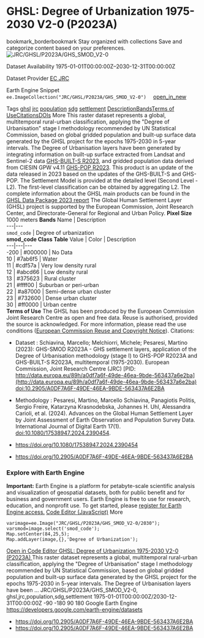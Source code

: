  
#  GHSL: Degree of Urbanization 1975-2030 V2-0 (P2023A) 
bookmark_borderbookmark Stay organized with collections  Save and categorize content based on your preferences.
![JRC/GHSL/P2023A/GHS_SMOD_V2-0](https://developers.google.com/earth-engine/datasets/images/JRC/JRC_GHSL_P2023A_GHS_SMOD_V2-0_sample.png) 

Dataset Availability
    1975-01-01T00:00:00Z–2030-12-31T00:00:00Z 

Dataset Provider
     [ EC JRC ](https://human-settlement.emergency.copernicus.eu/ghs_smod2023.php) 

Earth Engine Snippet
     `    ee.ImageCollection("JRC/GHSL/P2023A/GHS_SMOD_V2-0")   ` [ open_in_new ](https://code.earthengine.google.com/?scriptPath=Examples:Datasets/JRC/JRC_GHSL_P2023A_GHS_SMOD_V2-0) 

Tags
     [ghsl](https://developers.google.com/earth-engine/datasets/tags/ghsl) [jrc](https://developers.google.com/earth-engine/datasets/tags/jrc) [population](https://developers.google.com/earth-engine/datasets/tags/population) [sdg](https://developers.google.com/earth-engine/datasets/tags/sdg) [settlement](https://developers.google.com/earth-engine/datasets/tags/settlement)
[Description](https://developers.google.com/earth-engine/datasets/catalog/JRC_GHSL_P2023A_GHS_SMOD_V2-0#description)[Bands](https://developers.google.com/earth-engine/datasets/catalog/JRC_GHSL_P2023A_GHS_SMOD_V2-0#bands)[Terms of Use](https://developers.google.com/earth-engine/datasets/catalog/JRC_GHSL_P2023A_GHS_SMOD_V2-0#terms-of-use)[Citations](https://developers.google.com/earth-engine/datasets/catalog/JRC_GHSL_P2023A_GHS_SMOD_V2-0#citations)[DOIs](https://developers.google.com/earth-engine/datasets/catalog/JRC_GHSL_P2023A_GHS_SMOD_V2-0#dois) More
This raster dataset represents a global, multitemporal rural-urban classification, applying the "Degree of Urbanisation" stage I methodology recommended by UN Statistical Commission, based on global gridded population and built-up surface data generated by the GHSL project for the epochs 1975-2030 in 5-year intervals. The Degree of Urbanisation layers have been generated by integrating information on built-up surface extracted from Landsat and Sentinel-2 data [GHS-BUILT-S R2023](https://developers.google.com/earth-engine/datasets/catalog/JRC_GHSL_P2023A_GHS_BUILT_S), and gridded population data derived from CIESIN GPW v4.11 [GHS-POP R2023](https://developers.google.com/earth-engine/datasets/catalog/JRC_GHSL_P2023A_GHS_POP). This product is an update of the data released in 2023 based on the updates of the GHS-BUILT-S and GHS-POP. The Settlement Model is provided at the detailed level (Second Level - L2). The first-level classification can be obtained by aggregating L2.
The complete information about the GHSL main products can be found in the [GHSL Data Package 2023 report](https://human-settlement.emergency.copernicus.eu/documents/GHSL_Data_Package_2023.pdf?t=1727170839)
The Global Human Settlement Layer (GHSL) project is supported by the European Commission, Joint Research Center, and Directorate-General for Regional and Urban Policy.
**Pixel Size** 1000 meters 
**Bands**
Name | Description  
---|---  
`smod_code` | Degree of urbanization  
**smod_code Class Table**
Value | Color | Description  
---|---|---  
-200 | #000000 | No Data  
10 | #7ab6f5 | Water  
11 | #cdf57a | Very low density rural  
12 | #abcd66 | Low density rural  
13 | #375623 | Rural cluster  
21 | #ffff00 | Suburban or peri-urban  
22 | #a87000 | Semi-dense urban cluster  
23 | #732600 | Dense urban cluster  
30 | #ff0000 | Urban centre  
**Terms of Use**
The GHSL has been produced by the European Commission Joint Research Centre as open and free data. Reuse is authorised, provided the source is acknowledged. For more information, please read the use conditions ([European Commission Reuse and Copyright Notice](https://ec.europa.eu/info/legal-notice_en)).
Citations:
  * Dataset : Schiavina, Marcello; Melchiorri, Michele; Pesaresi, Martino (2023): GHS-SMOD R2023A - GHS settlement layers, application of the Degree of Urbanisation methodology (stage I) to GHS-POP R2023A and GHS-BUILT-S R2023A, multitemporal (1975-2030). European Commission, Joint Research Centre (JRC) [PID: http://data.europa.eu/89h/a0df7a6f-49de-46ea-9bde-563437a6e2ba](http://data.europa.eu/89h/a0df7a6f-49de-46ea-9bde-563437a6e2ba) [doi:10.2905/A0DF7A6F-49DE-46EA-9BDE-563437A6E2BA](https://doi.org/10.2905/A0DF7A6F-49DE-46EA-9BDE-563437A6E2BA)
  * Methodology : Pesaresi, Martino, Marcello Schiavina, Panagiotis Politis, Sergio Freire, Katarzyna Krasnodebska, Johannes H. Uhl, Alessandra Carioli, et al. (2024). Advances on the Global Human Settlement Layer by Joint Assessment of Earth Observation and Population Survey Data. International Journal of Digital Earth 17(1). [doi:10.1080/17538947.2024.2390454](https://doi.org/10.1080/17538947.2024.2390454).


  * [ https://doi.org/10.1080/17538947.2024.2390454 ](https://doi.org/10.1080/17538947.2024.2390454)
  * [ https://doi.org/10.2905/A0DF7A6F-49DE-46EA-9BDE-563437A6E2BA ](https://doi.org/10.2905/A0DF7A6F-49DE-46EA-9BDE-563437A6E2BA)


### Explore with Earth Engine
**Important:** Earth Engine is a platform for petabyte-scale scientific analysis and visualization of geospatial datasets, both for public benefit and for business and government users. Earth Engine is free to use for research, education, and nonprofit use. To get started, please [register for Earth Engine access.](https://console.cloud.google.com/earth-engine)
[Code Editor (JavaScript)](https://developers.google.com/earth-engine/datasets/catalog/JRC_GHSL_P2023A_GHS_SMOD_V2-0#code-editor-javascript-sample) More
```
varimage=ee.Image("JRC/GHSL/P2023A/GHS_SMOD_V2-0/2030");
varsmod=image.select('smod_code');
Map.setCenter(84,25,5);
Map.addLayer(image,{},'Degree of Urbanization');
```
[ Open in Code Editor ](https://code.earthengine.google.com/?scriptPath=Examples:Datasets/JRC/JRC_GHSL_P2023A_GHS_SMOD_V2-0)
[ GHSL: Degree of Urbanization 1975-2030 V2-0 (P2023A) ](https://developers.google.com/earth-engine/datasets/catalog/JRC_GHSL_P2023A_GHS_SMOD_V2-0)
This raster dataset represents a global, multitemporal rural-urban classification, applying the "Degree of Urbanisation" stage I methodology recommended by UN Statistical Commission, based on global gridded population and built-up surface data generated by the GHSL project for the epochs 1975-2030 in 5-year intervals. The Degree of Urbanisation layers have been …
JRC/GHSL/P2023A/GHS_SMOD_V2-0, ghsl,jrc,population,sdg,settlement 
1975-01-01T00:00:00Z/2030-12-31T00:00:00Z
-90 -180 90 180 
Google Earth Engine
https://developers.google.com/earth-engine/datasets
  * [ https://doi.org/10.2905/A0DF7A6F-49DE-46EA-9BDE-563437A6E2BA ](https://doi.org/https://human-settlement.emergency.copernicus.eu/ghs_smod2023.php)
  * [ https://doi.org/10.2905/A0DF7A6F-49DE-46EA-9BDE-563437A6E2BA ](https://doi.org/https://developers.google.com/earth-engine/datasets/catalog/JRC_GHSL_P2023A_GHS_SMOD_V2-0)


